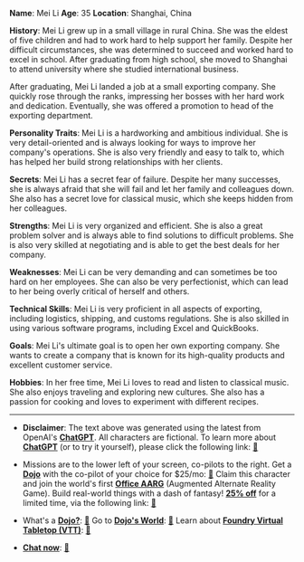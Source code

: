 **Name**: Mei Li
**Age**: 35
**Location**: Shanghai, China

**History**: Mei Li grew up in a small village in rural China. She was the eldest of five children and had to work hard to help support her family. Despite her difficult circumstances, she was determined to succeed and worked hard to excel in school. After graduating from high school, she moved to Shanghai to attend university where she studied international business.

After graduating, Mei Li landed a job at a small exporting company. She quickly rose through the ranks, impressing her bosses with her hard work and dedication. Eventually, she was offered a promotion to head of the exporting department.

**Personality Traits**: Mei Li is a hardworking and ambitious individual. She is very detail-oriented and is always looking for ways to improve her company's operations. She is also very friendly and easy to talk to, which has helped her build strong relationships with her clients.

**Secrets**: Mei Li has a secret fear of failure. Despite her many successes, she is always afraid that she will fail and let her family and colleagues down. She also has a secret love for classical music, which she keeps hidden from her colleagues.

**Strengths**: Mei Li is very organized and efficient. She is also a great problem solver and is always able to find solutions to difficult problems. She is also very skilled at negotiating and is able to get the best deals for her company.

**Weaknesses**: Mei Li can be very demanding and can sometimes be too hard on her employees. She can also be very perfectionist, which can lead to her being overly critical of herself and others.

**Technical Skills**: Mei Li is very proficient in all aspects of exporting, including logistics, shipping, and customs regulations. She is also skilled in using various software programs, including Excel and QuickBooks.

**Goals**: Mei Li's ultimate goal is to open her own exporting company. She wants to create a company that is known for its high-quality products and excellent customer service.

**Hobbies**: In her free time, Mei Li loves to read and listen to classical music. She also enjoys traveling and exploring new cultures. She also has a passion for cooking and loves to experiment with different recipes.
 

---
* **Disclaimer**: The text above was generated using the latest from OpenAI's [**ChatGPT**](https://openai.com/blog/chatgpt/).  All characters are fictional.  To learn more about [**ChatGPT**](https://openai.com/blog/chatgpt/) (or to try it yourself), please click the following link: [:closed_book:](https://openai.com/blog/chatgpt/)

* Missions are to the lower left of your screen, co-pilots to the right. Get a [**Dojo**](https://workmates.live/marketplace) with the co-pilot of your choice for $25/mo: [:green_book:](https://workmates.live/marketplace) Claim this character and join the world's first [**Office AARG**](https://dojos.world) (Augmented Alternate Reality Game). Build real-world things with a dash of fantasy! [**25% off**](https://blog.workmates.live/deal-on-a-dojo) for a limited time, via the following link: [:green_book:](https://blog.workmates.live/deal-on-a-dojo) 

* What's a [**Dojo?**](https://workdojos.com): [:blue_book:](https://workdojos.com)  Go to [**Dojo's World**](https://dojos.world): [:blue_book:](https://dojos.world)  Learn about [**Foundry Virtual Tabletop (VTT)**](https://foundryvtt.com): [:closed_book:](https://foundryvtt.com/)

* [**Chat now**](https://chat.workmates.live/channel/support): [:ledger:](https://chat.workmates.live/channel/support)